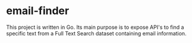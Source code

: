 # email-finder
This project is written in Go. Its main purpose is to expose API's to find a specific text from a Full Text Search dataset containing email information.
